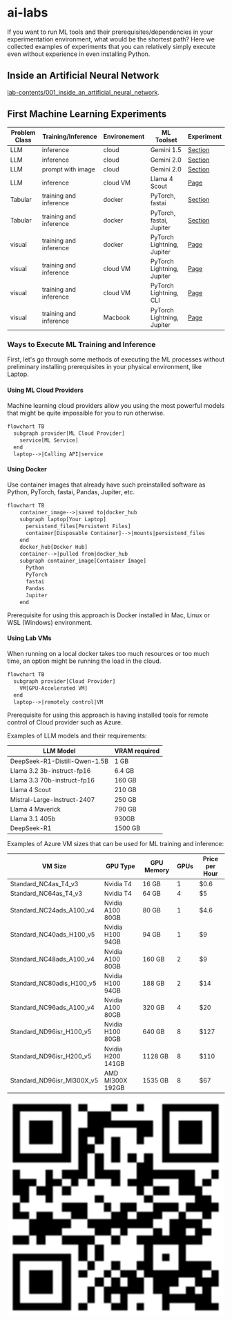 # ai-labs

If you want to run ML tools and their prerequisites/dependencies in your experimentation environment, what would be the shortest path? Here we collected examples of experiments that you can relatively simply execute even without experience in even installing Python.

## Inside an Artificial Neural Network

[lab-contents/001_inside_an_artificial_neural_network](lab-contents/001_inside_an_artificial_neural_network).

## First Machine Learning Experiments

| Problem Class | Training/Inference     | Environement | ML Toolset                 | Experiment                                         |
| -             | -                      | -            | -                          | -                                                  |
| LLM           | inference              | cloud        | Gemini 1.5                 | [Section](lab-contents/003_llm_cloud_gemini/README.md#trying-llm-google-gemini-15)           |
| LLM           | inference              | cloud        | Gemini 2.0                 | [Section](lab-contents/003_llm_cloud_gemini/README.md#trying-llm-google-gemini-20)           |
| LLM           | prompt with image      | cloud        | Gemini 2.0                 | [Section](lab-contents/003_llm_cloud_gemini/README.md#adding-an-image-to-the-request)        |
| LLM           | inference              | cloud VM     | Llama 4 Scout              | [Page](lab-contents/009_llama_scout_azure_llamastack)        |
| Tabular       | training and inference | docker       | PyTorch, fastai            | [Section](lab-contents/004_tabular_docker_fastai/README.md#fastai-tabular-training-using-cli)     |
| Tabular       | training and inference | docker       | PyTorch, fastai, Jupiter   | [Section](lab-contents/004_tabular_docker_fastai/README.md#fastai-tabular-training-using-jupiter) |
| visual        | training and inference | docker       | PyTorch Lightning, Jupiter | [Page](lab-contents/005_visual_docker_jupyter)     |
| visual        | training and inference | cloud VM     | PyTorch Lightning, Jupiter | [Page](lab-contents/006_visual_azure_jupyter)      |
| visual        | training and inference | cloud VM     | PyTorch Lightning, CLI     | [Page](lab-contents/007_visual_azure_cli)      |
| visual        | training and inference | Macbook      | PyTorch Lightning, Jupiter | [Page](lab-contents/008_visual_macbook_jupyter)      |

### Ways to Execute ML Training and Inference

First, let's go through some methods of executing the ML processes without preliminary installing prerequisites in your physical environment, like Laptop.

#### Using ML Cloud Providers

Machine learning cloud providers allow you using the most powerful models that might be quite impossible for you to run otherwise.

```mermaid
flowchart TB
  subgraph provider[ML Cloud Provider]
    service[ML Service]
  end
  laptop-->|Calling API|service
```

#### Using Docker

Use container images that already have such preinstalled software as Python, PyTorch, fastai, Pandas, Jupiter, etc.

```mermaid
flowchart TB
    container_image-->|saved to|docker_hub
    subgraph laptop[Your Laptop]
      persistend_files[Persistent Files]
      container[Disposable Container]-->|mounts|persistend_files
    end
    docker_hub[Docker Hub]
    container-->|pulled from|docker_hub
    subgraph container_image[Container Image]
      Python
      PyTorch
      fastai
      Pandas
      Jupiter
    end
```

Prerequisite for using this approach is Docker installed in Mac, Linux or WSL (Windows) environment.

#### Using Lab VMs

When running on a local docker takes too much resources or too much time, an option might be running the load in the cloud.

```mermaid
flowchart TB
  subgraph provider[Cloud Provider]
    VM[GPU-Accelerated VM]
  end
  laptop-->|remotely control|VM
```

Prerequisite for using this approach is having installed tools for remote control of Cloud provider such as Azure.

Examples of LLM models and their requirements:

| LLM Model | VRAM required |
| - | - |
| DeepSeek-R1-Distill-Qwen-1.5B | 1 GB |
| Llama 3.2 3b-instruct-fp16 | 6.4 GB |
| Llama 3.3 70b-instruct-fp16 | 160 GB |
| Llama 4 Scout | 210 GB |
| Mistral-Large-Instruct-2407 | 250 GB |
| Llama 4 Maverick | 790 GB |
| Llama 3.1 405b | 930GB |
| DeepSeek-R1 | 1500 GB |

Examples of Azure VM sizes that can be used for ML training and inference:

| VM Size | GPU Type | GPU Memory | GPUs | Price per Hour |
| - | - | - | - | - |
| Standard_NC4as_T4_v3 | Nvidia T4 | 16 GB | 1 | $0.6 |
| Standard_NC64as_T4_v3 | Nvidia T4 | 64 GB | 4 | $5 |
| Standard_NC24ads_A100_v4 | Nvidia A100 80GB | 80 GB | 1 | $4.6 |
| Standard_NC40ads_H100_v5 | Nvidia H100 94GB | 94 GB | 1 | $9 |
| Standard_NC48ads_A100_v4 | Nvidia A100 80GB | 160 GB | 2 | $9 |
| Standard_NC80adis_H100_v5 | Nvidia H100 94GB | 188 GB | 2 | $14 |
| Standard_NC96ads_A100_v4 | Nvidia A100 80GB | 320 GB | 4 | $20 |
| Standard_ND96isr_H100_v5 | Nvidia H100 80GB | 640 GB | 8 | $127 |
| Standard_ND96isr_H200_v5 | Nvidia H200 141GB | 1128 GB | 8 | $110 |
| Standard_ND96isr_MI300X_v5 | AMD MI300X 192GB | 1535 GB | 8 | $67 |

![Repo QR Link](qr.png)
